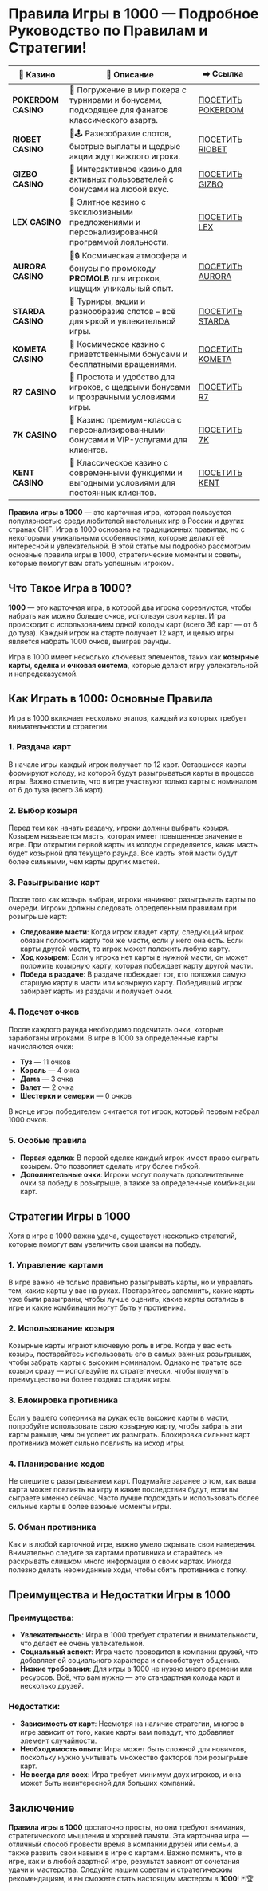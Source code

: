 # Правила Игры в 1000 — Подробное Руководство по Правилам и Стратегии!
| 🎰 Казино           | 📜 Описание                                                                                       | ➡️ Ссылка                                                                                          |   |
| ------------------- | ------------------------------------------------------------------------------------------------- | -------------------------------------------------------------------------------------------------- | - |
| **POKERDOM CASINO** | 🎲 Погружение в мир покера с турнирами и бонусами, подходящее для фанатов классического азарта.   | [ПОСЕТИТЬ POKERDOM](https://brandplay.link/FwVc4f)                                                 |   |
| **RIOBET CASINO**   | 🌟🕹️ Разнообразие слотов, быстрые выплаты и щедрые акции ждут каждого игрока.                    | [ПОСЕТИТЬ RIOBET](https://brandplay.link/TnjsxFvH)                                                 |   |
| **GIZBO CASINO**    | 🚀 Интерактивное казино для активных пользователей с бонусами на любой вкус.                      | [ПОСЕТИТЬ GIZBO](https://brandplay.link/rvzLrVLp)                                                  |   |
| **LEX CASINO**      | 🎰 Элитное казино с эксклюзивными предложениями и персонализированной программой лояльности.      | [ПОСЕТИТЬ LEX](https://brandplay.link/VMqNXPFs)                                                    |   |
| **AURORA CASINO**   | 🌌🔒 Космическая атмосфера и бонусы по промокоду **PROMOLB** для игроков, ищущих уникальный опыт. | [ПОСЕТИТЬ AURORA](https://10trafic-stat2.com/click/668546556bcc6313411604bc/6766/13031/subaccount) |   |
| **STARDA CASINO**   | 🌠 Турниры, акции и разнообразие слотов – всё для яркой и увлекательной игры.                     | [ПОСЕТИТЬ STARDA](https://brandplay.link/HDcDrxLk)                                                 |   |
| **KOMETA CASINO**   | 💫 Космическое казино с приветственными бонусами и бесплатными вращениями.                        | [ПОСЕТИТЬ KOMETA](https://brandplay.link/jHzFFYGv)                                                 |   |
| **R7 CASINO**       | 🎯 Простота и удобство для игроков, с щедрыми бонусами и прозрачными условиями игры.              | [ПОСЕТИТЬ R7](https://brandplay.link/dByFXP7h)                                                     |   |
| **7K CASINO**       | 💎 Казино премиум-класса с персонализированными бонусами и VIP-услугами для клиентов.             | [ПОСЕТИТЬ 7K](https://brandplay.link/dd46bNgD)                                                     |   |
| **KENT CASINO**     | 🎲 Классическое казино с современными функциями и выгодными условиями для постоянных клиентов.    | [ПОСЕТИТЬ KENT](https://brandplay.link/XRH1g6Vb)                                                   |   |
**Правила игры в 1000** — это карточная игра, которая пользуется популярностью среди любителей настольных игр в России и других странах СНГ. Игра в 1000 основана на традиционных правилах, но с некоторыми уникальными особенностями, которые делают её интересной и увлекательной. В этой статье мы подробно рассмотрим основные правила игры в 1000, стратегические моменты и советы, которые помогут вам стать успешным игроком.

## Что Такое Игра в 1000?

**1000** — это карточная игра, в которой два игрока соревнуются, чтобы набрать как можно больше очков, используя свои карты. Игра происходит с использованием одной колоды карт (всего 36 карт — от 6 до туза). Каждый игрок на старте получает 12 карт, и целью игры является набрать 1000 очков, выиграв раунды.

Игра в 1000 имеет несколько ключевых элементов, таких как **козырные карты**, **сделка** и **очковая система**, которые делают игру увлекательной и непредсказуемой.

## Как Играть в 1000: Основные Правила

Игра в 1000 включает несколько этапов, каждый из которых требует внимательности и стратегии.

### 1. **Раздача карт**

В начале игры каждый игрок получает по 12 карт. Оставшиеся карты формируют колоду, из которой будут разыгрываться карты в процессе игры. Важно отметить, что в игре участвуют только карты с номиналом от 6 до туза (всего 36 карт).

### 2. **Выбор козыря**

Перед тем как начать раздачу, игроки должны выбрать козыря. Козырем называется масть, которая имеет повышенное значение в игре. При открытии первой карты из колоды определяется, какая масть будет козырной для текущего раунда. Все карты этой масти будут более сильными, чем карты других мастей.

### 3. **Разыгрывание карт**

После того как козырь выбран, игроки начинают разыгрывать карты по очереди. Игроки должны следовать определенным правилам при розыгрыше карт:

* **Следование масти**: Когда игрок кладет карту, следующий игрок обязан положить карту той же масти, если у него она есть. Если карты другой масти, то игрок может положить любую карту.
* **Ход козырем**: Если у игрока нет карты в нужной масти, он может положить козырную карту, которая побеждает карту другой масти.
* **Победа в раздаче**: В раздаче побеждает тот, кто положил самую старшую карту в масти или козырную карту. Победивший игрок забирает карты из раздачи и получает очки.

### 4. **Подсчет очков**

После каждого раунда необходимо подсчитать очки, которые заработаны игроками. В игре в 1000 за определенные карты начисляются очки:

* **Туз** — 11 очков
* **Король** — 4 очка
* **Дама** — 3 очка
* **Валет** — 2 очка
* **Шестерки и семерки** — 0 очков

В конце игры победителем считается тот игрок, который первым набрал 1000 очков.

### 5. **Особые правила**

* **Первая сделка**: В первой сделке каждый игрок имеет право сыграть козырем. Это позволяет сделать игру более гибкой.
* **Дополнительные очки**: Игроки могут получать дополнительные очки за победу в розыгрыше, а также за определенные комбинации карт.

## Стратегии Игры в 1000

Хотя в игре в 1000 важна удача, существует несколько стратегий, которые помогут вам увеличить свои шансы на победу.

### 1. **Управление картами**

В игре важно не только правильно разыгрывать карты, но и управлять тем, какие карты у вас на руках. Постарайтесь запомнить, какие карты уже были разыграны, чтобы лучше оценить, какие карты остались в игре и какие комбинации могут быть у противника.

### 2. **Использование козыря**

Козырные карты играют ключевую роль в игре. Когда у вас есть козырь, постарайтесь использовать его в самых важных розыгрышах, чтобы забрать карты с высоким номиналом. Однако не тратьте все козыри сразу — используйте их стратегически, чтобы получить преимущество на более поздних стадиях игры.

### 3. **Блокировка противника**

Если у вашего соперника на руках есть высокие карты в масти, попробуйте использовать свою козырную карту, чтобы забрать эти карты раньше, чем он успеет их разыграть. Блокировка сильных карт противника может сильно повлиять на исход игры.

### 4. **Планирование ходов**

Не спешите с разыгрыванием карт. Подумайте заранее о том, как ваша карта может повлиять на игру и какие последствия будут, если вы сыграете именно сейчас. Часто лучше подождать и использовать более сильные карты в более важные моменты игры.

### 5. **Обман противника**

Как и в любой карточной игре, важно умело скрывать свои намерения. Внимательно следите за картами противника и старайтесь не раскрывать слишком много информации о своих картах. Иногда полезно делать неожиданные ходы, чтобы сбить противника с толку.

## Преимущества и Недостатки Игры в 1000

### Преимущества:

* **Увлекательность**: Игра в 1000 требует стратегии и внимательности, что делает её очень увлекательной.
* **Социальный аспект**: Игра часто проводится в компании друзей, что добавляет ей социального характера и способствует общению.
* **Низкие требования**: Для игры в 1000 не нужно много времени или ресурсов. Всё, что вам нужно — это стандартная колода карт и несколько друзей.

### Недостатки:

* **Зависимость от карт**: Несмотря на наличие стратегии, многое в игре зависит от того, какие карты вам попадут, что добавляет элемент случайности.
* **Необходимость опыта**: Игра может быть сложной для новичков, поскольку нужно учитывать множество факторов при розыгрыше карт.
* **Не всегда для всех**: Игра требует минимум двух игроков, и она может быть неинтересной для больших компаний.

## Заключение

**Правила игры в 1000** достаточно просты, но они требуют внимания, стратегического мышления и хорошей памяти. Эта карточная игра — отличный способ провести время в компании друзей или семьи, а также развить свои навыки в игре с картами. Важно помнить, что в игре, как и в любой азартной игре, результат зависит от сочетания удачи и мастерства. Следуйте нашим советам и стратегическим рекомендациям, и вы сможете стать настоящим мастером в **1000**! 🃏🏆
